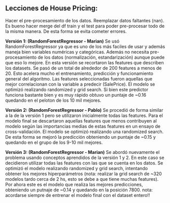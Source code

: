## Lecciones de House Pricing:

Hacer el pre-procesamiento de los datos. Reemplazar datos faltantes (nan).
Es bueno hacer merge del df train y el test para poder pre-procesar todo de la misma manera.
De esta forma se evita cometer errores.

**Versión 1: (RandomForestRegressor - Marian)**
Se usó RandomForestRegressor ya que es uno de los más faciles de usar y además maneja bien variables numéricas y categóricas.
Además no necesita pre-procesamiento de los datos (normalización, estandarización) aunque puede que eso lo mejore.
En esta versión se recortaron las features que describen los datasets. Se pasó de un total de alrededor de 200 features a menos de 20. 
Esto acelera mucho el entrenamiento, predicción y funcionamiento general del algoritmo. Las features seleccionadas fueron aquellas
que mejor correlacionan con la variable a predecir (SalePrice). El modelo se optimizó realizando randomized y grid search.
Si bien este predictor funciona bastante bien y es muy rápido obtuvo un puntaje de ~0.16 quedando en el peloton de los 10 mil mejores.

**Versión 2: (RandomForestRegressor - Pablo)**
Se procedió de forma similar a la de la versión 1 pero se utilizaron inicialmente todas las features. 
Para el modelo final se descartaron aquellas features que menos contribuyen al modelo según las importancias medias de estas features
en un ensayo de cross-validación. El modelo se optimizó realizando una randomized search. 
De esta forma se mejoró la predicción obteniendo un puntaje de ~0.15 y quedando en el grupo de los 9-10 mil mejores.

**Versión 3: (RandomForestRegressor - Marian)**
Se abordó nuevamente el problema usando conceptos aprendidos de la versión 1 y 2. En este caso se decidieron utilizar todas las
features con las que se cuenta en los datos. Se optimizó el modelo realizando randomized y grid search, intentando obtener
los mejores hiperparámetros (nota: realizar la grid search de ~320 modelos tardo cerca de 2 hs, esto se debe a que tiene muchas features).
Por ahora este es el modelo que realiza las mejores predicciones, obteniendo un putnaje de ~0.14 y quedando en la posición 7800.
nota: acordarse siempre de entrenar el modelo final con el dataset entero!!
